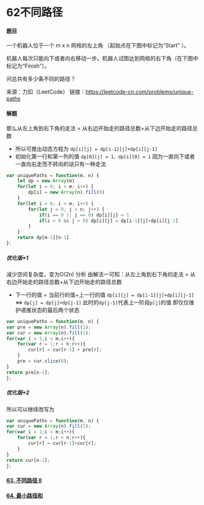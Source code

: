 # 62不同路径

#### 题目

一个机器人位于一个 m x n 网格的左上角 （起始点在下图中标记为“Start” ）。

机器人每次只能向下或者向右移动一步。机器人试图达到网格的右下角（在下图中标记为“Finish”）。

问总共有多少条不同的路径？

来源：力扣（LeetCode）
链接：https://leetcode-cn.com/problems/unique-paths



#### 解题

那么从左上角到右下角的走法 = 从右边开始走的路径总数+从下边开始走的路径总数

+ 所以可推出动态方程为
  `dp[i][j] = dp[i-1][j]+dp[i][j-1]`
+ 初始化第一行和第一列的值
  `dp[0][j] = 1，dp[i][0] = 1`
  因为一直向下或者一直向右走而不转向的话只有一种走法

```js
var uniquePaths = function(m, n) {
    let dp = new Array(m)
    for(let i = 0; i < m; i++) {
        dp[i] = new Array(n).fill(0)
    }
    for(let i = 0; i < m; i++) {
        for(let j = 0; j < n; j++) {
            if(i == 0 || j == 0) dp[i][j] = 1
            if(i > 0 && j > 0) dp[i][j] = dp[i-1][j]+dp[i][j-1]
        }
    }
    return dp[m-1][n-1]
};
```

##### 优化版+1

减少空间复杂度，变为O(2n)
分析
由解法一可知：从左上角到右下角的走法 = 从右边开始走的路径总数+从下边开始走的路径总数

+ 下一行的值 = 当前行的值+上一行的值
  `dp[i][j] = dp[i-1][j]+dp[i][j-1]`  <=>  `dp[j] = dp[j]+dp[j-1]`
  此时的`dp[j-1]`代表上一阶段`p[j]`的值
  即仅仅维护递推状态的最后两个状态

```js
var uniquePaths = function(m, n) {
var pre = new Array(n).fill(1);
var cur = new Array(n).fill(1);
for(var i = 1;i < m;i++){
    for(var r = 1;r < n;r++){
        cur[r] = cur[r-1] + pre[r];
    }
    pre = cur.slice(0);
}
return pre[n-1];
};
```

##### 优化版+2

所以可以继续改写为

```js
var uniquePaths = function(m, n) {
var cur = new Array(n).fill(1);
for(var i = 1;i < m;i++){
    for(var r = 1;r < n;r++){
        cur[r] = cur[r-1]+cur[r];
    }
}
return cur[n-1];
};
```



#### [63. 不同路径 II](https://leetcode-cn.com/problems/unique-paths-ii/)

#### [64. 最小路径和](https://leetcode-cn.com/problems/minimum-path-sum/)